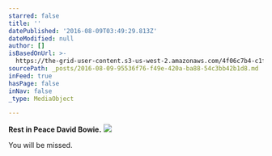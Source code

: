 ```yaml
---
starred: false
title: ''
datePublished: '2016-08-09T03:49:29.813Z'
dateModified: null
author: []
isBasedOnUrl: >-
  https://the-grid-user-content.s3-us-west-2.amazonaws.com/4f06c7b4-c1f2-493f-b3da-ddc010cc3930.jpg
sourcePath: _posts/2016-08-09-95536f76-f49e-420a-ba88-54c3bb42b1d8.md
inFeed: true
hasPage: false
inNav: false
_type: MediaObject

---
```

**Rest in Peace David Bowie.**
![](https://the-grid-user-content.s3-us-west-2.amazonaws.com/4f06c7b4-c1f2-493f-b3da-ddc010cc3930.jpg)

You will be missed.